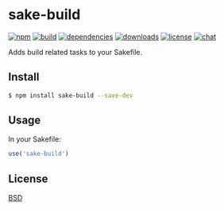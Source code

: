 # sake-build

[![npm][npm-img]][npm-url]
[![build][build-img]][build-url]
[![dependencies][dependencies-img]][dependencies-url]
[![downloads][downloads-img]][downloads-url]
[![license][license-img]][license-url]
[![chat][chat-img]][chat-url]

Adds build related tasks to your Sakefile.

## Install
```bash
$ npm install sake-build --save-dev
```

## Usage
In your Sakefile:

```javascript
use('sake-build')
```

## License
[BSD][license-url]

[build-img]:        https://img.shields.io/travis/sakejs/sake-build.svg
[build-url]:        https://travis-ci.org/sakejs/sake-build
[chat-img]:         https://badges.gitter.im/join-chat.svg
[chat-url]:         https://gitter.im/sakejs/chat
[coverage-img]:     https://coveralls.io/repos/sakejs/sake-build/badge.svg?branch=master&service=github
[coverage-url]:     https://coveralls.io/github/sakejs/sake-build?branch=master
[dependencies-img]: https://david-dm.org/sakejs/sake-build.svg
[dependencies-url]: https://david-dm.org/sakejs/sake-build
[downloads-img]:    https://img.shields.io/npm/dm/sake-build.svg
[downloads-url]:    http://badge.fury.io/js/sake-build
[license-img]:      https://img.shields.io/npm/l/sake-build.svg
[license-url]:      https://github.com/sakejs/sake-build/blob/master/LICENSE
[npm-img]:          https://img.shields.io/npm/v/sake-build.svg
[npm-url]:          https://www.npmjs.com/package/sake-build
